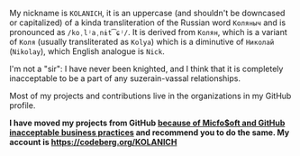 My nickname is `KOLANICH`, it is an uppercase (and shouldn't be downcased or capitalized) of a kinda transliteration of the Russian word `Коляныч` and is pronounced as `/koˌlʲaˌnɨt͡ɕʲ/`. It is derived from `Колян`, which is a variant of `Коля` (usually transliterated as `Kolya`) which is a diminutive of `Николай` (`Nikolay`), which English analogue is `Nick`.

I'm not a "sir": I have never been knighted, and I think that it is completely inacceptable to be a part of any suzerain-vassal relationships.

Most of my projects and contributions live in the organizations in my GitHub profile.

**I have moved my projects from GitHub [because of Micfo$oft and GitHub inacceptable business practices](https://codeberg.org/KOLANICH/Fuck-GuanTEEnomo) and recommend you to do the same. My account is https://codeberg.org/KOLANICH**
